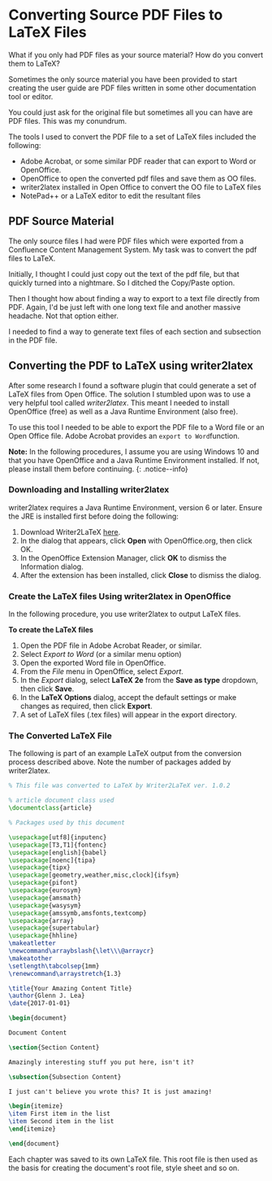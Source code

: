 # Converting Source PDF Files to LaTeX Files

What if you only had PDF files as your source material? How do you convert them to LaTeX?

Sometimes the only source material you have been provided to start creating the user guide are PDF files written in some other documentation tool or editor.

You could just ask for the original file but sometimes all you can have are PDF files. This was my conundrum.

The tools I used to convert the PDF file to a set of LaTeX files included the following:

* Adobe Acrobat, or some similar PDF reader that can export to Word or OpenOffice.
* OpenOffice to open the converted pdf files and save them as OO files.
* writer2latex installed in Open Office to convert the OO file to LaTeX files
* NotePad++ or a LaTeX editor to edit the resultant files

## PDF Source Material

The only source files I had were PDF files which were exported from a Confluence Content Management System. My task was to convert the pdf files to LaTeX.

Initially, I thought I could just copy out the text of the pdf file, but that quickly turned into a nightmare. So I ditched the Copy/Paste option.

Then I thought how about finding a way to export to a text file directly from PDF. Again, I'd be just left with one long text file and another massive headache. Not that option either.

I needed to find a way to generate text files of each section and subsection in the PDF file.

## Converting the PDF to LaTeX using writer2latex

After some research I found a software plugin that could generate a set of LaTeX files from Open Office. The solution I stumbled upon was to use a very helpful tool called _writer2latex_. This meant I needed to install OpenOffice (free) as well as a Java Runtime Environment (also free).

To use this tool I needed to be able to export the PDF file to a Word file or an Open Office file. Adobe Acrobat provides an `export to Word`function.

**Note:** In the following procedures, I assume you are using Windows 10 and that you have OpenOffice and a Java Runtime Environment installed. If not, please install them before continuing.
{: .notice--info}

### Downloading and Installing writer2latex

writer2latex requires a Java Runtime Environment, version 6 or later. Ensure the JRE is installed first before doing the following:  

  1. Download Writer2LaTeX <a href="https://extensions.libreoffice.org/extensions/writer2latex-1">here</a>.
  2. In the dialog that appears, click **Open** with OpenOffice.org, then click OK.
  3. In the OpenOffice Extension Manager, click **OK** to dismiss the Information dialog.
  4. After the extension has been installed, click **Close** to dismiss the dialog.

### Create the LaTeX files Using writer2latex in OpenOffice

In the following procedure, you use writer2latex to output LaTeX files.

**To create the LaTeX files**

  1. Open the PDF file in Adobe Acrobat Reader, or similar.
  2. Select *Export to Word* (or a similar menu option)
  3. Open the exported Word file in OpenOffice.
  4. From the *File* menu in OpenOffice, select *Export*.
  5. In the *Export* dialog, select **LaTeX 2e** from the **Save as type** dropdown, then click **Save**.
  6. In the **LaTeX Options** dialog, accept the default settings or make changes as required, then click **Export**.
  7. A set of LaTeX files (.tex files) will appear in the export directory.

### The Converted LaTeX File

The following is part of an example LaTeX output from the conversion process described above. Note the number of packages added by writer2latex.

```latex
% This file was converted to LaTeX by Writer2LaTeX ver. 1.0.2

% article document class used
\documentclass{article}

% Packages used by this document

\usepackage[utf8]{inputenc}
\usepackage[T3,T1]{fontenc}
\usepackage[english]{babel}
\usepackage[noenc]{tipa}
\usepackage{tipx}
\usepackage[geometry,weather,misc,clock]{ifsym}
\usepackage{pifont}
\usepackage{eurosym}
\usepackage{amsmath}
\usepackage{wasysym}
\usepackage{amssymb,amsfonts,textcomp}
\usepackage{array}
\usepackage{supertabular}
\usepackage{hhline}
\makeatletter
\newcommand\arraybslash{\let\\\@arraycr}
\makeatother
\setlength\tabcolsep{1mm}
\renewcommand\arraystretch{1.3}

\title{Your Amazing Content Title}
\author{Glenn J. Lea}
\date{2017-01-01}

\begin{document}

Document Content

\section{Section Content}

Amazingly interesting stuff you put here, isn't it?

\subsection{Subsection Content}

I just can't believe you wrote this? It is just amazing!

\begin{itemize}
\item First item in the list
\item Second item in the list
\end{itemize}

\end{document}

```

Each chapter was saved to its own LaTeX file. This root file is then used as the basis for creating the document's root file, style sheet and so on.
